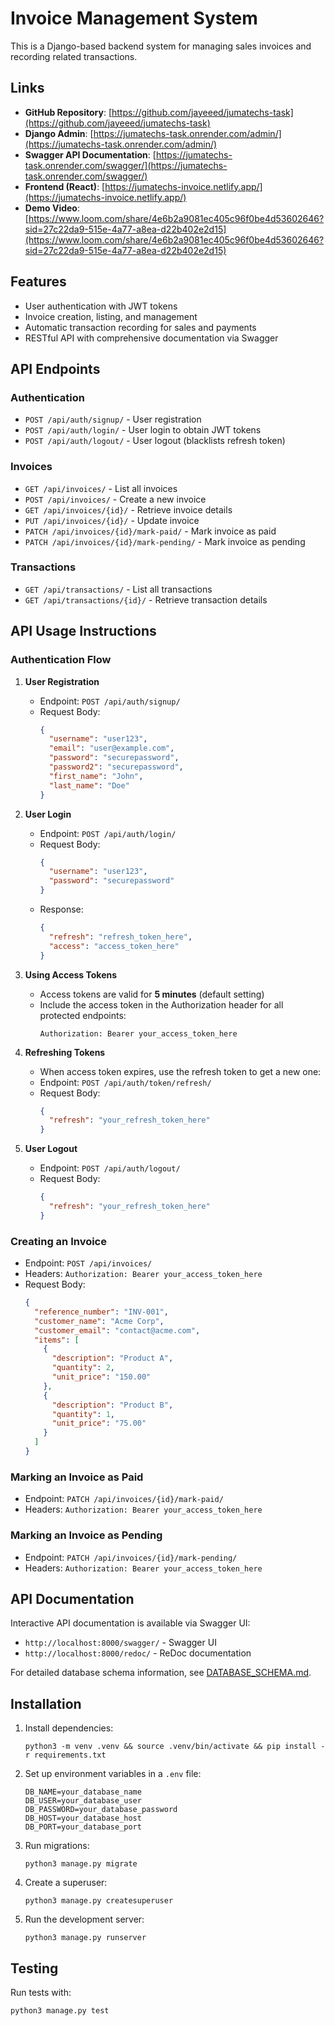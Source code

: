 # Invoice Management System

This is a Django-based backend system for managing sales invoices and recording related transactions.

## Links

- **GitHub Repository**: [https://github.com/jayeeed/jumatechs-task](https://github.com/jayeeed/jumatechs-task)
- **Django Admin**: [https://jumatechs-task.onrender.com/admin/](https://jumatechs-task.onrender.com/admin/)
- **Swagger API Documentation**: [https://jumatechs-task.onrender.com/swagger/](https://jumatechs-task.onrender.com/swagger/)
- **Frontend (React)**: [https://jumatechs-invoice.netlify.app/](https://jumatechs-invoice.netlify.app/)
- **Demo Video**: [https://www.loom.com/share/4e6b2a9081ec405c96f0be4d53602646?sid=27c22da9-515e-4a77-a8ea-d22b402e2d15](https://www.loom.com/share/4e6b2a9081ec405c96f0be4d53602646?sid=27c22da9-515e-4a77-a8ea-d22b402e2d15)

## Features

- User authentication with JWT tokens
- Invoice creation, listing, and management
- Automatic transaction recording for sales and payments
- RESTful API with comprehensive documentation via Swagger

## API Endpoints

### Authentication
- `POST /api/auth/signup/` - User registration
- `POST /api/auth/login/` - User login to obtain JWT tokens
- `POST /api/auth/logout/` - User logout (blacklists refresh token)

### Invoices
- `GET /api/invoices/` - List all invoices
- `POST /api/invoices/` - Create a new invoice
- `GET /api/invoices/{id}/` - Retrieve invoice details
- `PUT /api/invoices/{id}/` - Update invoice
- `PATCH /api/invoices/{id}/mark-paid/` - Mark invoice as paid
- `PATCH /api/invoices/{id}/mark-pending/` - Mark invoice as pending

### Transactions
- `GET /api/transactions/` - List all transactions
- `GET /api/transactions/{id}/` - Retrieve transaction details

## API Usage Instructions

### Authentication Flow

1. **User Registration**
   - Endpoint: `POST /api/auth/signup/`
   - Request Body:
     ```json
     {
       "username": "user123",
       "email": "user@example.com",
       "password": "securepassword",
       "password2": "securepassword",
       "first_name": "John",
       "last_name": "Doe"
     }
     ```

2. **User Login**
   - Endpoint: `POST /api/auth/login/`
   - Request Body:
     ```json
     {
       "username": "user123",
       "password": "securepassword"
     }
     ```
   - Response:
     ```json
     {
       "refresh": "refresh_token_here",
       "access": "access_token_here"
     }
     ```

3. **Using Access Tokens**
   - Access tokens are valid for **5 minutes** (default setting)
   - Include the access token in the Authorization header for all protected endpoints:
     ```
     Authorization: Bearer your_access_token_here
     ```

4. **Refreshing Tokens**
   - When access token expires, use the refresh token to get a new one:
   - Endpoint: `POST /api/auth/token/refresh/`
   - Request Body:
     ```json
     {
       "refresh": "your_refresh_token_here"
     }
     ```

5. **User Logout**
   - Endpoint: `POST /api/auth/logout/`
   - Request Body:
     ```json
     {
       "refresh": "your_refresh_token_here"
     }
     ```

### Creating an Invoice

- Endpoint: `POST /api/invoices/`
- Headers: `Authorization: Bearer your_access_token_here`
- Request Body:
  ```json
  {
    "reference_number": "INV-001",
    "customer_name": "Acme Corp",
    "customer_email": "contact@acme.com",
    "items": [
      {
        "description": "Product A",
        "quantity": 2,
        "unit_price": "150.00"
      },
      {
        "description": "Product B",
        "quantity": 1,
        "unit_price": "75.00"
      }
    ]
  }
  ```

### Marking an Invoice as Paid

- Endpoint: `PATCH /api/invoices/{id}/mark-paid/`
- Headers: `Authorization: Bearer your_access_token_here`

### Marking an Invoice as Pending

- Endpoint: `PATCH /api/invoices/{id}/mark-pending/`
- Headers: `Authorization: Bearer your_access_token_here`

## API Documentation

Interactive API documentation is available via Swagger UI:
- `http://localhost:8000/swagger/` - Swagger UI
- `http://localhost:8000/redoc/` - ReDoc documentation

For detailed database schema information, see [DATABASE_SCHEMA.md](DATABASE_SCHEMA.md).

## Installation

1. Install dependencies:
   ```
   python3 -m venv .venv && source .venv/bin/activate && pip install -r requirements.txt
   ```

2. Set up environment variables in a `.env` file:
   ```
   DB_NAME=your_database_name
   DB_USER=your_database_user
   DB_PASSWORD=your_database_password
   DB_HOST=your_database_host
   DB_PORT=your_database_port
   ```

3. Run migrations:
   ```
   python3 manage.py migrate
   ```

4. Create a superuser:
   ```
   python3 manage.py createsuperuser
   ```

5. Run the development server:
   ```
   python3 manage.py runserver
   ```

## Testing

Run tests with:
```
python3 manage.py test
```

